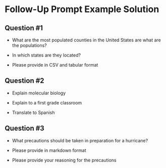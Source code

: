 # Follow-Up Prompt Example Solution

## Question #1

* What are the most populated counties in the United States are what are the populations?

* In which states are they located?

* Please provide in CSV and tabular format

## Question #2

* Explain molecular biology

* Explain to a first grade classroom

* Translate to Spanish

## Question #3

* What precautions should be taken in preparation for a hurricane?

* Please provide in markdown format

* Please provide your reasoning for the precautions
